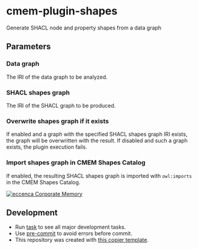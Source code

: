 # cmem-plugin-shapes

Generate SHACL node and property shapes from a data graph

## Parameters

### Data graph

The IRI of the data graph to be analyzed.

### SHACL shapes graph

The IRI of the SHACL graph to be produced.

### Overwrite shapes graph if it exists

If enabled and a graph with the specified SHACL shapes graph IRI exists, the graph will be
overwritten with the result. If disabled and such a graph exists, the plugin execution fails.

### Import shapes graph in CMEM Shapes Catalog

If enabled, the resulting SHACL shapes graph is imported with `owl:imports` in the CMEM Shapes Catalog.


[![eccenca Corporate Memory](https://img.shields.io/badge/eccenca-Corporate%20Memory-orange)](https://documentation.eccenca.com)   

## Development

- Run [task](https://taskfile.dev/) to see all major development tasks.
- Use [pre-commit](https://pre-commit.com/) to avoid errors before commit.
- This repository was created with [this copier template](https://github.com/eccenca/cmem-plugin-template).


